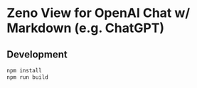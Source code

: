 # Zeno View for OpenAI Chat w/ Markdown (e.g. ChatGPT)

## Development

```bash
npm install
npm run build
```
